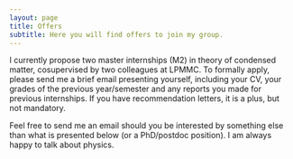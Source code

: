 ```yaml
---
layout: page
title: Offers
subtitle: Here you will find offers to join my group.
---
```

I currently propose two master internships (M2) in theory of condensed matter, cosupervised by two colleagues at LPMMC. To formally apply, please send me a brief email presenting yourself, including your CV, your grades of the previous year/semester and any reports you made for previous internships. If you have recommendation letters, it is a plus, but not mandatory.

Feel free to send me an email should you be interested by something else than what is presented below (or a PhD/postdoc position). I am always happy to talk about physics.

